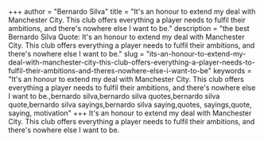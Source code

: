 +++
author = "Bernardo Silva"
title = "It's an honour to extend my deal with Manchester City. This club offers everything a player needs to fulfil their ambitions, and there's nowhere else I want to be."
description = "the best Bernardo Silva Quote: It's an honour to extend my deal with Manchester City. This club offers everything a player needs to fulfil their ambitions, and there's nowhere else I want to be."
slug = "its-an-honour-to-extend-my-deal-with-manchester-city-this-club-offers-everything-a-player-needs-to-fulfil-their-ambitions-and-theres-nowhere-else-i-want-to-be"
keywords = "It's an honour to extend my deal with Manchester City. This club offers everything a player needs to fulfil their ambitions, and there's nowhere else I want to be.,bernardo silva,bernardo silva quotes,bernardo silva quote,bernardo silva sayings,bernardo silva saying,quotes, sayings,quote, saying, motivation"
+++
It's an honour to extend my deal with Manchester City. This club offers everything a player needs to fulfil their ambitions, and there's nowhere else I want to be.
